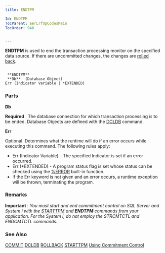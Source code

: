 ```yaml
---
title: ENDTPM

Id: ENDTPM
TocParent: aerLrfOpCodesMain
TocOrder: 940


---
```


<span style="FONT-WEIGHT: bold">ENDTPM</span> is used to end the transaction processing monitor on the specified data source. If there are uncommitted changes, the changes are [rolled back](ROLBACK.html). 

```

 **ENDTPM** 
 **Db**  (Database Object)
Err (Indicator Variable | *EXTENDED)
```

### Parts

**Db** 

**Required** . The database connection for which transaction processing is to be ended. Database Objects are defined with the [DCLDB](DCLDB.html) command.


**Err** 

Optional. Determines what the runtime will do if an error occurs while executing this command. The following rules apply:


- Err (Indicator Variable) - The specified Indicator is set if an error occurred.
- Err (*EXTENDED) - A program status flag is set whose status can be checked using the [%ERROR](ERROR_Function.html) built-in function.
- If the Err keyword is not given and an error occurs, a runtime exception will be thrown, terminating the program.


### Remarks
**Important** : *You must start and end commitment control on SQL Server and System i with the* [*STARTTPM*](STARTTPM.html) *and* ***ENDTPM** commands from your application. For the System i, do not employ the STRCMTCTL and ENDCMTCTL commands.* 

### See Also
[COMMIT](COMIT.html)
[DCLDB](DCLDB.html)
[ROLLBACK](ROLBACK.html)
[STARTTPM](STARTTPM.html)
[Using Commitment Control](Comittment_Control.html) 
